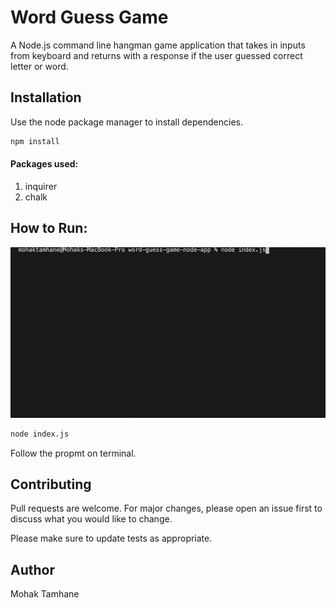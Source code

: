 # Word Guess Game

A Node.js command line hangman game application that takes in inputs from keyboard and returns with a response if the user guessed correct letter or word.

## Installation

Use the node package manager to install dependencies.

```bash
npm install 
```
#### Packages used:
1. inquirer
2. chalk

## How to Run:
![](assets/img/word-guess-nodejs.gif)
```bash
node index.js 
```
Follow the propmt on terminal.

## Contributing
Pull requests are welcome. For major changes, please open an issue first to discuss what you would like to change.

Please make sure to update tests as appropriate.

## Author
Mohak Tamhane
